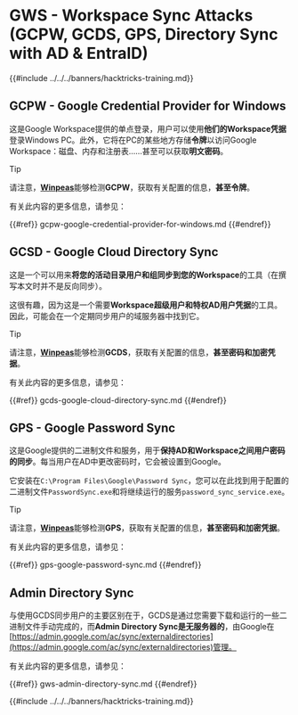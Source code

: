 # GWS - Workspace Sync Attacks (GCPW, GCDS, GPS, Directory Sync with AD & EntraID)

{{#include ../../../banners/hacktricks-training.md}}

## GCPW - Google Credential Provider for Windows

这是Google Workspace提供的单点登录，用户可以使用**他们的Workspace凭据**登录Windows PC。此外，它将在PC的某些地方存储**令牌**以访问Google Workspace：磁盘、内存和注册表……甚至可以获取**明文密码**。

> [!TIP]
> 请注意，[**Winpeas**](https://github.com/peass-ng/PEASS-ng/tree/master/winPEAS/winPEASexe)能够检测**GCPW**，获取有关配置的信息，**甚至令牌**。

有关此内容的更多信息，请参见：

{{#ref}}
gcpw-google-credential-provider-for-windows.md
{{#endref}}

## GCSD - Google Cloud Directory Sync

这是一个可以用来**将您的活动目录用户和组同步到您的Workspace**的工具（在撰写本文时并不是反向同步）。

这很有趣，因为这是一个需要**Workspace超级用户和特权AD用户凭据**的工具。因此，可能会在一个定期同步用户的域服务器中找到它。

> [!TIP]
> 请注意，[**Winpeas**](https://github.com/peass-ng/PEASS-ng/tree/master/winPEAS/winPEASexe)能够检测**GCDS**，获取有关配置的信息，**甚至密码和加密凭据**。

有关此内容的更多信息，请参见：

{{#ref}}
gcds-google-cloud-directory-sync.md
{{#endref}}

## GPS - Google Password Sync

这是Google提供的二进制文件和服务，用于**保持AD和Workspace之间用户密码的同步**。每当用户在AD中更改密码时，它会被设置到Google。

它安装在`C:\Program Files\Google\Password Sync`，您可以在此找到用于配置的二进制文件`PasswordSync.exe`和将继续运行的服务`password_sync_service.exe`。

> [!TIP]
> 请注意，[**Winpeas**](https://github.com/peass-ng/PEASS-ng/tree/master/winPEAS/winPEASexe)能够检测**GPS**，获取有关配置的信息，**甚至密码和加密凭据**。

有关此内容的更多信息，请参见：

{{#ref}}
gps-google-password-sync.md
{{#endref}}

## Admin Directory Sync

与使用GCDS同步用户的主要区别在于，GCDS是通过您需要下载和运行的一些二进制文件手动完成的，而**Admin Directory Sync是无服务器的**，由Google在[https://admin.google.com/ac/sync/externaldirectories](https://admin.google.com/ac/sync/externaldirectories)管理。

有关此内容的更多信息，请参见：

{{#ref}}
gws-admin-directory-sync.md
{{#endref}}

{{#include ../../../banners/hacktricks-training.md}}
